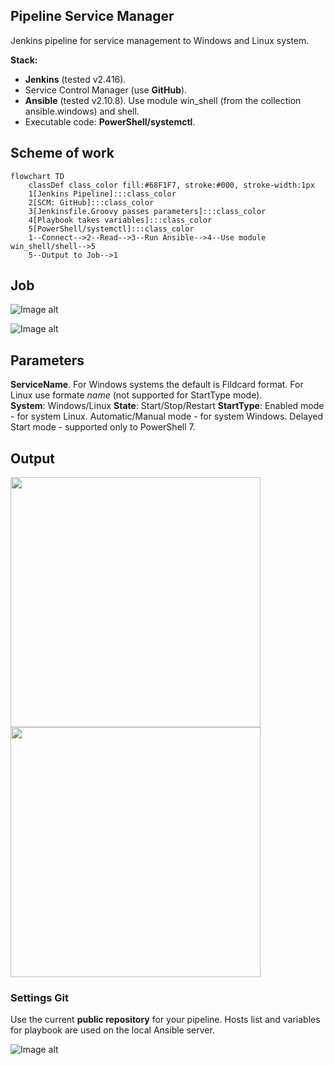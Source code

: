 ## Pipeline Service Manager

Jenkins pipeline for service management to Windows and Linux system.

**Stack:** 
- **Jenkins** (tested v2.416).
- Service Control Manager (use **GitHub**).
- **Ansible** (tested v2.10.8). Use module win_shell (from the collection ansible.windows) and shell.
- Executable code: **PowerShell/systemctl**.

## Scheme of work

```mermaid
flowchart TD
    classDef class_color fill:#68F1F7, stroke:#000, stroke-width:1px
    1[Jenkins Pipeline]:::class_color
    2[SCM: GitHub]:::class_color
    3[Jenkinsfile.Groovy passes parameters]:::class_color
    4[Playbook takes variables]:::class_color
    5[PowerShell/systemctl]:::class_color
    1--Connect-->2--Read-->3--Run Ansible-->4--Use module win_shell/shell-->5
    5--Output to Job-->1
```

## Job

![Image alt](https://github.com/Lifailon/Pipeline-Service-Manager/blob/rsa/Screen/Build-Parameters.jpg)

![Image alt](https://github.com/Lifailon/Pipeline-Service-Manager/blob/rsa/Screen/Stage-View.jpg)

## Parameters

**ServiceName**. For Windows systems the default is Fildcard format. For Linux use formate *name* (not supported for StartType mode). \
**System**: Windows/Linux
**State**: Start/Stop/Restart
**StartType**: Enabled mode - for system Linux. Automatic/Manual mode - for system Windows. Delayed Start mode - supported only to PowerShell 7.

## Output

<a href="https://github.com/Lifailon/Pipeline-Service-Manager/blob/rsa/Screen/Windows.jpg"><img src="https://github.com/Lifailon/Pipeline-Service-Manager/blob/rsa/Screen/Windows.jpg" width="400"/></a>
<a href="https://github.com/Lifailon/Pipeline-Service-Manager/blob/rsa/Screen/Linux.jpg"><img src="https://github.com/Lifailon/Pipeline-Service-Manager/blob/rsa/Screen/Linux.jpg" width="400"/></a>

### Settings Git

Use the current **public repository** for your pipeline. Hosts list and variables for playbook are used on the local Ansible server.

![Image alt](https://github.com/Lifailon/Pipeline-Service-Manager/blob/rsa/Screen/Settings-Git.jpg)